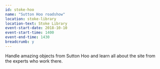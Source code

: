 ```yaml
---
id: stoke-hoo
name: "Sutton Hoo roadshow"
location: stoke-library
location-text: Stoke Library
event-start-date: 2018-10-10
event-start-time: 1400
event-end-time: 1430
breadcrumb: y
---
```


Handle amazing objects from Sutton Hoo and learn all about the site from the experts who work there.
